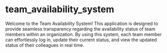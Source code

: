 # team_availability_system
Welcome to the Team Availability System! This application is designed to provide seamless transparency regarding the availability status of team members within an organization. By using this system, each team member can effortlessly log in, update their current status, and view the updated status of their colleagues in real time.
